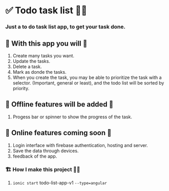 # ✅ Todo task list 🚀📝

### Just a to do task list app, to get your task done. 

## 🏁 With this app you will 🏁

1. Create many tasks you want.
2. Update the tasks.
3. Delete a task.
4. Mark as donde the tasks.
5. When you create the task, you may be able to prioritize the task with a selector. (Important, general or least), and the todo list will be sorted by priority.

## 🎉 Offline features will be added 🎉
1. Progess bar or spinner to show the progress of the task.

## 🚧 Online features coming soon 🚧 
1. Login interface with firebase authentication, hosting and server.
2. Save the data through devices.
3. feedback of the app.


### 🏗 How I make this project 👷‍♂️
1. `ionic start` todo-list-app-v1 `--type=angular`

